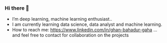 ### Hi there 👋 ##

- I’m deep learning, machine learning enthusiast..
- I am currently learning data science, data analyst and machine learning.
- How to reach me: https://www.linkedin.com/in/ghan-bahadur-gaha ... and feel free to contact for collaboration on 
  the projects

